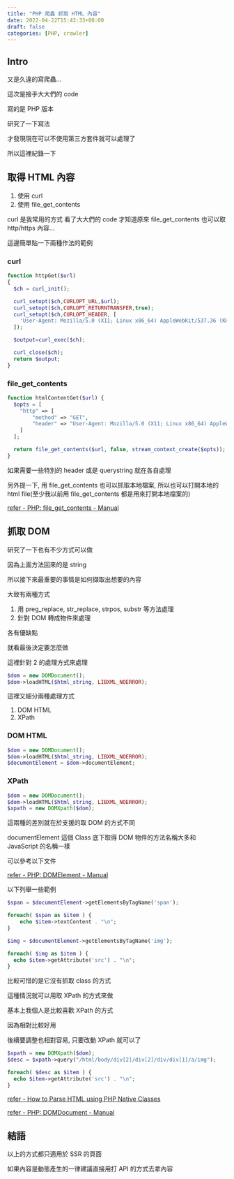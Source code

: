 ```yaml
---
title: "PHP 爬蟲 抓取 HTML 內容"
date: 2022-04-22T15:43:33+08:00
draft: false
categories: [PHP, crawler]
---
```


## Intro

又是久違的寫爬蟲...

這次是接手大大們的 code

寫的是 PHP 版本

研究了一下寫法

才發現現在可以不使用第三方套件就可以處理了

所以這裡紀錄一下

## 取得 HTML 內容

1. 使用 curl
2. 使用 file_get_contents

curl 是我常用的方式
看了大大們的 code 才知道原來 file_get_contents 也可以取 http/https 內容...

這邊簡單貼一下兩種作法的範例

### curl

```PHP
function httpGet($url)
{
  $ch = curl_init();

  curl_setopt($ch,CURLOPT_URL,$url);
  curl_setopt($ch,CURLOPT_RETURNTRANSFER,true);
  curl_setopt($ch,CURLOPT_HEADER, [
    'User-Agent: Mozilla/5.0 (X11; Linux x86_64) AppleWebKit/537.36 (KHTML, like Gecko) Chrome/97.0.4692.71 Safari/537.36'
  ]);

  $output=curl_exec($ch);

  curl_close($ch);
  return $output;
}
```

### file_get_contents

```PHP
function htmlContentGet($url) {
  $opts = [
    "http" => [
        "method" => "GET",
        "header" => "User-Agent: Mozilla/5.0 (X11; Linux x86_64) AppleWebKit/537.36 (KHTML, like Gecko) Chrome/97.0.4692.71 Safari/537.36\r\n"
    ]
  ];

  return file_get_contents($url, false, stream_context_create($opts));
}
```

如果需要一些特別的 header 或是 querystring 就在各自處理

另外提一下, 用 file_get_contents 也可以抓取本地檔案, 所以也可以打開本地的 html file(至少我以前用 file_get_contents 都是用來打開本地檔案的)

[refer - PHP: file_get_contents - Manual](https://www.php.net/manual/en/function.file-get-contents.php)

## 抓取 DOM

研究了一下也有不少方式可以做

因為上面方法回來的是 string

所以接下來最重要的事情是如何擷取出想要的內容

大致有兩種方式

1. 用 preg_replace, str_replace, strpos, substr 等方法處理
2. 針對 DOM 轉成物件來處理

各有優缺點

就看最後決定要怎麼做

這裡針對 2 的處理方式來處理

```PHP
$dom = new DOMDocument();
$dom->loadHTML($html_string, LIBXML_NOERROR);
```

這裡又細分兩種處理方式

1. DOM HTML
2. XPath

### DOM HTML

```PHP
$dom = new DOMDocument();
$dom->loadHTML($html_string, LIBXML_NOERROR);
$documentElement = $dom->documentElement;
```

### XPath

```PHP
$dom = new DOMDocument();
$dom->loadHTML($html_string, LIBXML_NOERROR);
$xpath = new DOMXpath($dom);
```

這兩種的差別就在於支援的取 DOM 的方式不同

documentElement 這個 Class 底下取得 DOM 物件的方法名稱大多和 JavaScript 的名稱一樣

可以參考以下文件

[refer - PHP: DOMElement - Manual](https://www.php.net/manual/en/class.domelement.php)

以下列舉一些範例

```PHP
$span = $documentElement->getElementsByTagName('span');

foreach( $span as $item ) {
    echo $item->textContent . "\n";
}

$img = $documentElement->getElementsByTagName('img');

foreach( $img as $item ) {
  echo $item->getAttribute('src') . "\n";
}
```

比較可惜的是它沒有抓取 class 的方式

這種情況就可以用取 XPath 的方式來做

基本上我個人是比較喜歡 XPath 的方式

因為相對比較好用

後續要調整也相對容易, 只要改動 XPath 就可以了

```PHP
$xpath = new DOMXpath($dom);
$desc = $xpath->query("/html/body/div[2]/div[2]/div/div[1]/a/img");

foreach( $desc as $item ) {
  echo $item->getAttribute('src') . "\n";
}
```

[refer - How to Parse HTML using PHP Native Classes](https://codingreflections.com/how-to-parse-html-using-php-native-classes/)

[refer - PHP: DOMDocument - Manual](https://www.php.net/manual/zh/class.domdocument.php)

## 結語

以上的方式都只適用於 SSR 的頁面

如果內容是動態產生的一律建議直接用打 API 的方式去拿內容